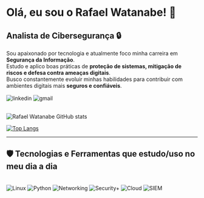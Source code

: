 # Olá, eu sou o Rafael Watanabe! 👋  
## Analista de Cibersegurança 🔒  

Sou apaixonado por tecnologia e atualmente foco minha carreira em **Segurança da Informação**.  
Estudo e aplico boas práticas de **proteção de sistemas, mitigação de riscos e defesa contra ameaças digitais**.  
Busco constantemente evoluir minhas habilidades para contribuir com ambientes digitais mais **seguros e confiáveis**.  

<div style="display: inline_block">
  <img align="center" alt="linkedin" src="https://img.shields.io/badge/LinkedIn-0077B5?style=for-the-badge&logo=linkedin&logoColor=white" />
  <img align="center" alt="gmail" src="https://img.shields.io/badge/Gmail-D14836?style=for-the-badge&logo=gmail&logoColor=white" />
</div>  

</br>

![Rafael Watanabe GitHub stats](https://github-readme-stats-alpha-ebon-83.vercel.app/api?username=RafaelWatanabe94&theme=blue-green&show_icons=true)

[![Top Langs](https://github-readme-stats-alpha-ebon-83.vercel.app/api/top-langs/?username=RafaelWatanabe94&langs_count=8&theme=blue-green)](https://github.com/RafaelWatanabe94/github-readme-stats)

---

## 🛡️ Tecnologias e Ferramentas que estudo/uso no meu dia a dia  
<div style="display: inline_block"><br/>
  <img align="center" alt="Linux" src="https://img.shields.io/badge/Linux-FCC624?style=for-the-badge&logo=linux&logoColor=black" />
  <img align="center" alt="Python" src="https://img.shields.io/badge/Python-14354C?style=for-the-badge&logo=python&logoColor=white" />
  <img align="center" alt="Networking" src="https://img.shields.io/badge/Networking-0078D7?style=for-the-badge&logo=cisco&logoColor=white" />
  <img align="center" alt="Security+" src="https://img.shields.io/badge/CompTIA%20Security%2B-EF3B2D?style=for-the-badge&logo=comptia&logoColor=white" />
  <img align="center" alt="Cloud" src="https://img.shields.io/badge/Microsoft%20Azure-0089D6?style=for-the-badge&logo=microsoftazure&logoColor=white" />
  <img align="center" alt="SIEM" src="https://img.shields.io/badge/SIEM-FF6F00?style=for-the-badge&logo=splunk&logoColor=white" />
</div>  

